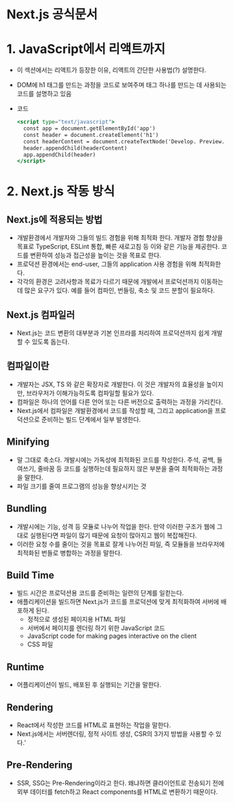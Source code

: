 # Next.js 공식문서

# 1. JavaScript에서 리액트까지

- 이 섹션에서는 리액트가 등장한 이유, 리액트의 간단한 사용법(?) 설명한다.
- DOM에 h1 태그를 만드는 과정을 코드로 보여주며 태그 하나를 만드는 데 사용되는 코드를 설명하고 있음
- 코드
    
    ```jsx
    <script type="text/javascript">
      const app = document.getElementById('app')
      const header = document.createElement('h1')
      const headerContent = document.createTextNode('Develop. Preview. Ship. 🚀')
      header.appendChild(headerContent)
      app.appendChild(header)
    </script>
    ```
    

# 2. Next.js 작동 방식

## Next.js에 적용되는 방법

- 개발환경에서 개발자와 그들의 빌드 경험을 위해 최적화 한다. 개발자 경험 향상을 목표로 TypeScript, ESLint 통합, 빠른 새로고침 등 이와 같은 기능을 제공한다. 코드를 변환하여 성능과 접근성을 높이는 것을 목표로 한다.
- 프로덕션 환경에서는 end-user, 그들의 application 사용 경험을 위해 최적화한다.
- 각각의 환경은 고려사항과 목료가 다르기 때문에 개발에서 프로덕션까지 이동하는데 많은 요구가 있다. 예를 들어 컴파인, 번들링, 축소 및 코드 분할이 필요하다.

## Next.js 컴파일러

- Next.js는 코드 변환의 대부분과 기본 인프라를 처리하여 프로덕션까지 쉽게 개발할 수 있도록 돕는다.

## 컴파일이란

- 개발자는 JSX, TS 와 같은 확장자로 개발한다. 이 것은 개발자의 효율성을 높이지만, 브라우저가 이해가능하도록 컴파일할 필요가 있다.
- 컴파일은 하나의 언어를 다른 언어 또는 다른 버전으로 출력하는 과정을 가리킨다.
- Next.js에서 컴파일은 개발환경에서 코드를 작성할 때, 그리고 application을 프로덕션으로 준비하는 빌드 단계에서 일부 발생한다.

## Minifying

- 말 그대로 축소다. 개발시에는 가독성에 최적화된 코드를 작성한다. 주석, 공백, 들여쓰기, 줄바꿈 등 코드를 실행하는데 필요하지 않은 부분을 줄여 최적화하는 과정을 말한다.
- 파일 크기를 줄여 프로그램의 성능을 향상시키는 것

## Bundling

- 개발시에는 기능, 성격 등 모듈로 나누어 작업을 한다. 만약 이러한 구조가 웹에 그대로 실행된다면 파일이 많기 때문에 요청이 많아지고 웹이 복잡해진다.
- 이러한 요청 수를 줄이는 것을 목표로 잘게 나누어진 파일, 즉 모듈들을 브라우저에 최적화된 번들로 병합하는 과정을 말한다.

## Build Time

- 빌드 시간은 프로덕션용 코드를 준비하는 일련의 단계를 일컫는다.
- 애플리케이션을 빌드하면 Next.js가 코드를 프로덕션에 맞게 최적화하여 서버에 배포하게 된다.
    - 정적으로 생성된 페이지용 HTML 파일
    - 서버에서 페이지를 렌더링 하기 위한 JavaScript 코드
    - JavaScript code for making pages interactive on the client
    - CSS 파일

## Runtime

- 어플리케이션이 빌드, 배포된 후 실행되는 기간을 말한다.

## Rendering

- React에서 작성한 코드를 HTML로 표현하는 작업을 말한다.
- Next.js에서는 서버렌더링, 정적 사이트 생성, CSR의 3가지 방법을 사용할 수 있다.’

## Pre-Rendering

- SSR, SSG는 Pre-Rendering이라고 한다. 왜냐하면 클라이언트로 전송되기 전에 외부 데이터를 fetch하고 React components를 HTML로 변환하기 때문이다.